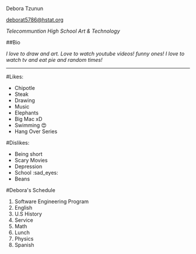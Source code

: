 Debora Tzunun

deborat5786@hstat.org

_Telecommuntion High School Art & Technology_

##Bio

_I love to draw and art. Love to watch youtube videos! funny ones! I love to watch tv and eat pie and random times!_ 

-------------------------------------------------------


#Likes:
* Chipotle
* Steak
* Drawing
* Music 
* Elephants 
* Big Mac xD 
* Swimming :heart_eyes:
* Hang Over Series 


#Dislikes: 
* Being short
* Scary Movies
* Depression 
* School :sad_eyes:
* Beans

#Debora's Schedule
1. Software Engineering Program
2. English 
3. U.S History
4. Service 
5. Math 
6. Lunch
7. Physics 
8. Spanish 